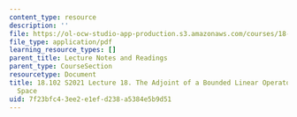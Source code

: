 ```yaml
---
content_type: resource
description: ''
file: https://ol-ocw-studio-app-production.s3.amazonaws.com/courses/18-102-introduction-to-functional-analysis-spring-2021/7f23bfc43ee2e1efd238a5384e5b9d51_MIT18_102s21_lec18.pdf
file_type: application/pdf
learning_resource_types: []
parent_title: Lecture Notes and Readings
parent_type: CourseSection
resourcetype: Document
title: 18.102 S2021 Lecture 18. The Adjoint of a Bounded Linear Operator on a Hilbert
  Space
uid: 7f23bfc4-3ee2-e1ef-d238-a5384e5b9d51
---
```

